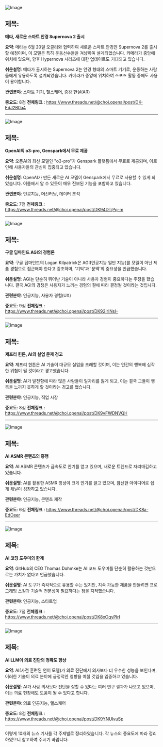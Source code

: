 ![Image](https://scontent-iad3-1.cdninstagram.com/v/t51.71878-15/508389902_688848627293862_4018960783039168085_n.jpg?stp=dst-jpg_e35_tt6&_nc_cat=107&ccb=1-7&_nc_sid=18de74&_nc_ohc=pcAWV6ydEa4Q7kNvwG05414&_nc_oc=AdkjVEg7j38ghUgByaOiNWXm1lKMTvMyg3BhSoQfnyhv0P4byEVRsy9-897ZMyXjl1A&_nc_zt=23&_nc_ht=scontent-iad3-1.cdninstagram.com&edm=ACx9VUEEAAAA&_nc_gid=gf5aDQj3FwQNI_dwqvy7rg&oh=00_AfMzIPep2NHywIEakZksVajJajnAlPzJJzylmxB8V_BIIw&oe=68564BBB)

## 제목:
**메타, 새로운 스마트 안경 Supernova 2 출시**

**요약**:
메타는 6월 20일 오클리와 협력하여 새로운 스마트 안경인 Supernova 2를 출시할 예정이며, 이 모델은 특히 운동선수들을 겨냥하여 설계되었습니다. 카메라가 중앙에 위치해 있으며, 향후 Hypernova 시리즈에 대한 업데이트도 기대되고 있습니다.

**쉬운설명**:
메타가 출시하는 Supernova 2는 안경 형태의 스마트 기기로, 운동하는 사람들에게 유용하도록 설계되었습니다. 카메라가 중앙에 위치하여 스포츠 활동 중에도 사용이 용이합니다.

**관련분야**:
스마트 기기, 헬스케어, 증강 현실(AR)

**중요도**: 8점
**전체링크** :  https://www.threads.net/@choi.openai/post/DK-EdJ2B0a4

---

![Image](https://scontent-iad3-1.cdninstagram.com/v/t51.71878-15/508333328_1799946120582480_4174435271347055120_n.jpg?stp=dst-jpg_e35_tt6&_nc_cat=102&ccb=1-7&_nc_sid=18de74&_nc_ohc=drcHeF5YnVMQ7kNvwGC4zTC&_nc_oc=Adn6KVShLYrHnC7I8aceu20bzXR6IulCdRzK7zPTFBjSuaY1ruFfWG6O4Yug7-Y_UQU&_nc_zt=23&_nc_ht=scontent-iad3-1.cdninstagram.com&edm=ACx9VUEEAAAA&_nc_gid=gf5aDQj3FwQNI_dwqvy7rg&oh=00_AfNYWN1GxbKWA4PRuEzfp1YxEJQfSmikXYqUV2gJiylw7w&oe=68566589)

## 제목:
**OpenAI의 o3-pro, Genspark에서 무료 제공**

**요약**:
오픈AI의 최신 모델인 "o3-pro"가 Genspark 플랫폼에서 무료로 제공되며, 이로 인해 사용자들의 관심이 집중되고 있습니다.

**쉬운설명**:
OpenAI가 만든 새로운 AI 모델이 Genspark에서 무료로 사용할 수 있게 되었습니다. 이름에서 알 수 있듯이 매우 진보된 기능을 포함하고 있습니다.

**관련분야**:
인공지능, 머신러닝, 데이터 분석

**중요도**: 7점
**전체링크** :  https://www.threads.net/@choi.openai/post/DK94DTjPq-m

---

![Image](https://scontent-iad3-2.cdninstagram.com/v/t51.71878-15/508384893_1518056499166466_5677334215797287497_n.jpg?stp=dst-jpg_e35_tt6&_nc_cat=100&ccb=1-7&_nc_sid=18de74&_nc_ohc=oSByG0yQ_JcQ7kNvwGw0G6N&_nc_oc=Admulecl3zfweFhDtL18qJzo7nj6SnJZnhMldxV-Cj7AHQOZ_rvchFT2wQIdemZSR7w&_nc_zt=23&_nc_ht=scontent-iad3-2.cdninstagram.com&edm=ACx9VUEEAAAA&_nc_gid=gf5aDQj3FwQNI_dwqvy7rg&oh=00_AfPiFsuHdcr0FYvppQYWJRIkmsMrFc35COb9fbBVu471QA&oe=68567DB2)

## 제목:
**구글 딥마인드 AGI의 경험론**

**요약**:
구글 딥마인드의 Logan Kilpatrick은 AGI(인공지능 일반 지능)를 모델이 아닌 제품 경험으로 접근해야 한다고 강조하며, '기억'과 '문맥'의 중요성을 언급했습니다.

**쉬운설명**:
AGI는 단순히 뛰어난 기술이 아니라 사용자 경험이 중요하다는 주장을 했습니다. 결국 AGI의 경쟁은 사용자가 느끼는 경험의 질에 따라 결정될 것이라는 것입니다.

**관련분야**:
인공지능, 사용자 경험(UX)

**중요도**: 9점
**전체링크** :  https://www.threads.net/@choi.openai/post/DK92IrINsI-

---

![Image](https://scontent-iad3-2.cdninstagram.com/v/t51.71878-15/508374448_1230041691953973_5173051120133164277_n.jpg?stp=dst-jpg_e35_tt6&_nc_cat=100&ccb=1-7&_nc_sid=18de74&_nc_ohc=8esLQd4XXmgQ7kNvwGh3n1k&_nc_oc=AdkTBo5XDk2ECp6yTZLN3NEj_tNHZrLxmxPTGZFqP9sJZYCCCe9XMpNiW8_50USuaBQ&_nc_zt=23&_nc_ht=scontent-iad3-2.cdninstagram.com&edm=ACx9VUEEAAAA&_nc_gid=gf5aDQj3FwQNI_dwqvy7rg&oh=00_AfMLNYNVrczy5JBs1V2rLVe7owDX0b9CFWF3WfLjCwwFyQ&oe=6856571B)

## 제목:
**제프리 힌튼, AI의 실업 문제 경고**

**요약**:
제프리 힌튼은 AI 기술이 대규모 실업을 초래할 것이며, 이는 인간의 행복에 심각한 위협이 될 것이라고 경고했습니다.

**쉬운설명**:
AI가 발전함에 따라 많은 사람들이 일자리를 잃게 되고, 이는 결국 그들이 행복을 느끼지 못하게 할 것이라는 경고를 했습니다.

**관련분야**:
인공지능, 직업 시장

**중요도**: 8점
**전체링크** :  https://www.threads.net/@choi.openai/post/DK9vFWDNVQH

---

![Image](https://scontent-iad3-1.cdninstagram.com/v/t51.71878-15/508309421_1440356097406656_274531065134483395_n.jpg?stp=dst-jpg_e35_tt6&_nc_cat=107&ccb=1-7&_nc_sid=18de74&_nc_ohc=ZKehkZCrmBMQ7kNvwFLLLwI&_nc_oc=Adnt4kehz6bGVAaI-IB69ZUm2p8Wz9rsNf8VfPKIXu67lMGqcP3KET7ERZbnx4kUMJA&_nc_zt=23&_nc_ht=scontent-iad3-1.cdninstagram.com&edm=ACx9VUEEAAAA&_nc_gid=gf5aDQj3FwQNI_dwqvy7rg&oh=00_AfPmwA28uIvu8p4b8AhZ7aKZEWLqSnamneKLd1U1k-L8vg&oe=685676D5)

## 제목:
**AI ASMR 콘텐츠의 흥행**

**요약**:
AI ASMR 콘텐츠가 급속도로 인기를 얻고 있으며, 새로운 트렌드로 자리매김하고 있습니다.

**쉬운설명**:
AI를 활용한 ASMR 영상이 크게 인기를 끌고 있으며, 참신한 아이디어로 쉽게 채널이 성장하고 있습니다.

**관련분야**:
인공지능, 콘텐츠 제작

**중요도**: 6점
**전체링크** :  https://www.threads.net/@choi.openai/post/DK8a-EdOeer

---

![Image](https://scontent-iad3-1.cdninstagram.com/v/t51.71878-15/508331952_17912700375112832_1393872793103433588_n.jpg?stp=dst-jpg_e35_tt6&_nc_cat=102&ccb=1-7&_nc_sid=18de74&_nc_ohc=8SPjlJ0ke6sQ7kNvwEucKuA&_nc_oc=AdmfPq5M9sXb3lgDG1Ar0vTg0Yi8do-yD0gcjbGF1MELBYMUpV0MCxU0J7wgdFHNQ9U&_nc_zt=23&_nc_ht=scontent-iad3-1.cdninstagram.com&edm=ACx9VUEEAAAA&_nc_gid=gf5aDQj3FwQNI_dwqvy7rg&oh=00_AfMHqOfCQts0sQ4D68ldSgfZ4wnAGdTOjoKRalNPM0SOCQ&oe=68565A66)

## 제목:
**AI 코딩 도우미의 한계**

**요약**:
GitHub의 CEO Thomas Dohmke는 AI 코드 도우미를 단순히 활용하는 것만으로는 가치가 없다고 언급했습니다.

**쉬운설명**:
AI 도구가 즉각적으로 유용할 수는 있지만, 지속 가능한 제품을 만들려면 프로그래밍 스킬과 기술적 전문성이 필요하다는 점을 지적했습니다.

**관련분야**:
인공지능, 스타트업

**중요도**: 7점
**전체링크** :  https://www.threads.net/@choi.openai/post/DK8xOqyPIrI

---

![Image](https://scontent-iad3-2.cdninstagram.com/v/t51.71878-15/508329360_714446708413494_6023251640068197717_n.jpg?stp=dst-jpg_e35_tt6&_nc_cat=100&ccb=1-7&_nc_sid=18de74&_nc_ohc=iry5Ny-GaZkQ7kNvwGk8ANK&_nc_oc=Adlf4lslk8NvZ7twNGjew90cYxFla6pvQp3DlU2JeB9fXT-YiSXEOBYz4p4l8quZfAA&_nc_zt=23&_nc_ht=scontent-iad3-2.cdninstagram.com&edm=ACx9VUEEAAAA&_nc_gid=gf5aDQj3FwQNI_dwqvy7rg&oh=00_AfOTNPAO-a-UIcsBkIHygYD7plucUNEM9DsyURozbE2rvg&oe=68565F38)

## 제목:
**AI LLM이 의료 진단의 정확도 향상**

**요약**:
AI(사전 훈련된 언어 모델)가 의료 진단에서 의사보다 더 우수한 성능을 보인다며, 이러한 기술이 의료 분야에 긍정적인 영향을 미칠 것임을 입증하고 있습니다.

**쉬운설명**:
AI가 사람 의사보다 진단을 잘할 수 있다는 여러 연구 결과가 나오고 있으며, 이는 의료 현장에도 도움이 될 수 있다고 합니다.

**관련분야**:
의료 인공지능, 헬스케어

**중요도**: 8점
**전체링크** :  https://www.threads.net/@choi.openai/post/DK9YNUIvuSp

--- 

이렇게 10개의 뉴스 기사를 각 주제별로 정리하였습니다. 각 뉴스의 중요도에 따라 정리하였으니 참고하여 주시기 바랍니다.